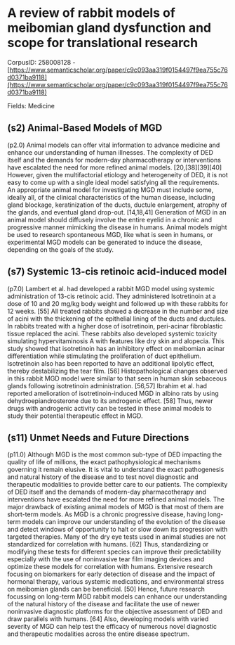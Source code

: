 # A review of rabbit models of meibomian gland dysfunction and scope for translational research

CorpusID: 258008128 - [https://www.semanticscholar.org/paper/c9c093aa319f0154497f9ea755c76d0371ba9118](https://www.semanticscholar.org/paper/c9c093aa319f0154497f9ea755c76d0371ba9118)

Fields: Medicine

## (s2) Animal-Based Models of MGD
(p2.0) Animal models can offer vital information to advance medicine and enhance our understanding of human illnesses. The complexity of DED itself and the demands for modern-day pharmacotherapy or interventions have escalated the need for more refined animal models. [20,[38][39][40] However, given the multifactorial etiology and heterogeneity of DED, it is not easy to come up with a single ideal model satisfying all the requirements. An appropriate animal model for investigating MGD must include some, ideally all, of the clinical characteristics of the human disease, including gland blockage, keratinization of the ducts, ductule enlargement, atrophy of the glands, and eventual gland drop-out. [14,18,41] Generation of MGD in an animal model should diffusely involve the entire eyelid in a chronic and progressive manner mimicking the disease in humans. Animal models might be used to research spontaneous MGD, like what is seen in humans, or experimental MGD models can be generated to induce the disease, depending on the goals of the study.
## (s7) Systemic 13-cis retinoic acid-induced model
(p7.0) Lambert et al. had developed a rabbit MGD model using systemic administration of 13-cis retinoic acid. They administered Isotretinoin at a dose of 10 and 20 mg/kg body weight and followed up with these rabbits for 12 weeks. [55] All treated rabbits showed a decrease in the number and size of acini with the thickening of the epithelial lining of the ducts and ductules. In rabbits treated with a higher dose of isotretinoin, peri-acinar fibroblastic tissue replaced the acini. These rabbits also developed systemic toxicity simulating hypervitaminosis A with features like dry skin and alopecia. This study showed that isotretinoin has an inhibitory effect on meibomian acinar differentiation while stimulating the proliferation of duct epithelium. Isotretinoin also has been reported to have an additional lipolytic effect, thereby destabilizing the tear film. [56] Histopathological changes observed in this rabbit MGD model were similar to that seen in human skin sebaceous glands following isotretinoin administration. [56,57] Ibrahim et al. had reported amelioration of isotretinoin-induced MGD in albino rats by using dehydroepiandrosterone due to its androgenic effect. [58] Thus, newer drugs with androgenic activity can be tested in these animal models to study their potential therapeutic effect in MGD.
## (s11) Unmet Needs and Future Directions
(p11.0) Although MGD is the most common sub-type of DED impacting the quality of life of millions, the exact pathophysiological mechanisms governing it remain elusive. It is vital to understand the exact pathogenesis and natural history of the disease and to test novel diagnostic and therapeutic modalities to provide better care to our patients. The complexity of DED itself and the demands of modern-day pharmacotherapy and interventions have escalated the need for more refined animal models. The major drawback of existing animal models of MGD is that most of them are short-term models. As MGD is a chronic progressive disease, having long-term models can improve our understanding of the evolution of the disease and detect windows of opportunity to halt or slow down its progression with targeted therapies. Many of the dry eye tests used in animal studies are not standardized for correlation with humans. [62] Thus, standardizing or modifying these tests for different species can improve their predictability especially with the use of noninvasive tear film imaging devices and optimize these models for correlation with humans. Extensive research focusing on biomarkers for early detection of disease and the impact of hormonal therapy, various systemic medications, and environmental stress on meibomian glands can be beneficial. [50] Hence, future research focussing on long-term MGD rabbit models can enhance our understanding of the natural history of the disease and facilitate the use of newer noninvasive diagnostic platforms for the objective assessment of DED and draw parallels with humans. [64] Also, developing models with varied severity of MGD can help test the efficacy of numerous novel diagnostic and therapeutic modalities across the entire disease spectrum.
